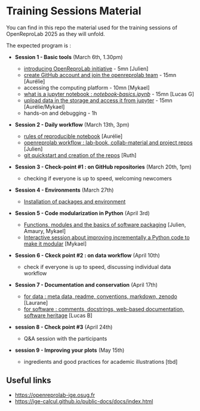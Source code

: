 # Training Sessions Material


You can find in this repo the material used for the training sessions of OpenReproLab 2025 as they will unfold.

The expected program is :

- **Session 1 - Basic tools** (March 6th, 1.30pm)
  - [introducing OpenReproLab initiative](introducing-openreprolab.md) - 5mn [Julien]
  - [create GitHub account and join the openreprolab team](github-basics.md) - 15mn [Aurélie]
  - accessing the computing platform - 10mn [Mykael]
  - [what is a jupyter notebook : *notebook-basics.ipynb*](notebook-basics.ipynb) - 15mn [Lucas G]
  - [upload data in the storage and access it from jupyter](upload_data_cloud.md) - 15mn [Aurélie/Mykael]
  - hands-on and debugging - 1h 

- **Session 2 - Daily workflow** (March 13th, 3pm)
  - [rules of reproducible notebook](reproducible-notebooks.md) [Aurélie]
  - [openreprolab workflow : lab-book, collab-material and project repos](openreprolab-workflow.md) [Julien]
  - [git quickstart and creation of the repos](git-tuto.md)  [Ruth]
 

- **Session 3 - Check-point #1 : on GitHub repositories** (March 20th, 1pm)
  - checking if everyone is up to speed, welcoming newcomers
 
- **Session 4 - Environments** (March 27th)
  - [Installation of packages and environment](python-environments-basics.md)
 
- **Session 5 - Code modularization in Python** (April 3rd)
  - [Functions, modules and the basics of software packaging](modular-python-basics.md) [Julien, Amaury, Mykael]
  - [Interactive session about improving incrementally a Python code to make it modular](modular-python-demo.md) [Mykael]

- **Session 6 - Ckeck point #2 : on data workflow** (April 10th)
  - check if everyone is up to speed, discussing individual data workflow  

- **Session 7 - Documentation and conservation** (April 17th)
  - [for data : meta data, readme, conventions, markdown, zenodo](documentation_and_conservation_data.ipynb) [Laurane]
  - [for software : comments, docstrings, web-based documentation, software heritage](documentation-and-conservation_software.md) [Lucas B]

- **session 8 - Check point #3** (April 24th)
  - Q&A session with the participants
 
- **session 9 - Improving your plots** (May 15th)
  - ingredients and good practices for academic illustrations [tbd]  

## Useful links
- https://openreprolab-ige.osug.fr
- https://ige-calcul.github.io/public-docs/docs/index.html
